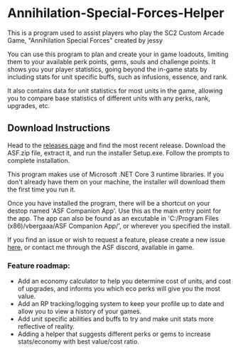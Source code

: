 # Annihilation-Special-Forces-Helper
This is a program used to assist players who play the SC2 Custom Arcade Game, "Annihilation Special Forces" created by <Cruxis>jessy

You can use this program to plan and create your in game loadouts, limiting them to your available perk points, gems, souls and challenge points. It shows you your player statistics, going beyond the in-game stats by including stats for unit specific buffs, such as infusions, essence, and rank.

It also contains data for unit statistics for most units in the game, allowing you to compare base statistics of different units with any perks, rank, upgrades, etc. 

## Download Instructions
Head to the [releases page](https://github.com/vbergaaa/Annihilation-Special-Forces-Helper/releases) and find the most recent release.
Download the ASF.zip file, extract it, and run the installer Setup.exe. Follow the prompts to complete installation.

This program makes use of Microsoft .NET Core 3 runtime libraries. If you don't already have them on your machine, the installer will download them the first time you run it.

Once you have installed the program, there will be a shortcut on your destop named 'ASF Companion App'. Use this as the main entry point for the app.
The app can also be found as an excutable in 'C:/Program Files (x86)/vbergaaa/ASF Companion App/', or wherever you specified the install.

If you find an issue or wish to request a feature, please create a new issue [here](https://github.com/vbergaaa/Annihilation-Special-Forces-Helper/issues), or contact me through the ASF discord, available in game.

### Feature roadmap:
- Add an economy calculator to help you determine cost of units, and cost of upgrades, and informs you which eco perks will give you the most value.
- Add an RP tracking/logging system to keep your profile up to date and allow you to view a history of your games.
- Add unit specific abilities and buffs to try and make unit stats more reflective of reality.
- Adding a helper that suggests different perks or gems to increase stats/economy with best value/cost ratio.
